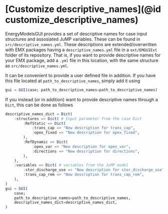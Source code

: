 # [Customize descriptive_names](@id customize_descriptive_names)

EnergyModelsGUI provides a set of descriptive names for case input structures and assosiated JuMP variables.
These can be found in `src/descriptive_names.yml`. These descriptions are extended/overwritten with EMX 
packages having a `descriptive_names.yml` file in a `ext/EMGUIExt` folder of its repository. That is,
if you want to provide descriptive names for your EMX package, add a `.yml` file in this location, with the 
same structure as `src/descriptive_names.yml`.

It can be convenient to provide a user defined file in addition. If you have this file located at 
`path_to_descriptive_names`, simply add it using
```julia
gui = GUI(case; path_to_descriptive_names=path_to_descriptive_names)
```

If you instead (or in addition) want to provide descriptive names through a `Dict`, this can be done as follows
```julia
descriptive_names_dict = Dict(
    :structures => Dict( # Input parameter from the case Dict
        :RefStatic => Dict(
            :trans_cap => "New description for trans_cap",
            :opex_fixed => "New description for opex_fixed",
        ),
        :RefDynamic => Dict(
            :opex_var => "New description for opex_var",
            :directions => "New description for directions",
        ),
    ),
    :variables => Dict( # variables from the JuMP model
        :stor_discharge_use => "New description for stor_discharge_use",
        :trans_cap_rem => "New description for trans_cap_rem",
    ),
)
gui = GUI(
    case;
    path_to_descriptive_names=path_to_descriptive_names,
    descriptive_names_dict=descriptive_names_dict,
)
```
